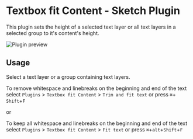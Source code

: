 # Textbox fit Content - Sketch Plugin
This plugin sets the height of a selected text layer or all text layers in a selected group to it's content's height.

![Plugin preview](https://github.com/juliussohn/sketch-textbox-fit-content/blob/master/preview.gif)


## Usage
Select a text layer or a group containing text layers.

To remove whitespace and linebreaks on the beginning and end of the text select `Plugins` > `Textbox fit Content` > `Trim and fit text` or press  `⌘`+ `Shift`+`F`

or

To keep all whitespace and linebreaks on the beginning and end of the text select `Plugins` > `Textbox fit Content` > `Fit text` or press  `⌘`+`alt`+`Shift`+`F`
